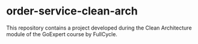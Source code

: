 # order-service-clean-arch

This repository contains a project developed during the Clean Architecture module of the GoExpert course by FullCycle.
